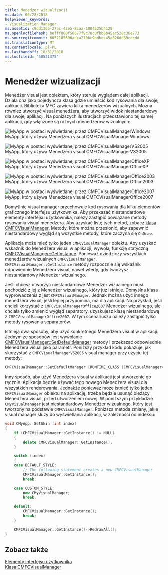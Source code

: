 ```yaml
---
title: Menedżer wizualizacji
ms.date: 06/28/2018
helpviewer_keywords:
- Visualization Manager
ms.assetid: c9dd1365-27ac-42e5-8caa-1004525b4129
ms.openlocfilehash: befff860f50677f9c70c0fbb6b45ac528c36e773
ms.sourcegitcommit: 6052185696adca270bc9bdbec45a626dd89cdcdd
ms.translationtype: MT
ms.contentlocale: pl-PL
ms.lasthandoff: 10/31/2018
ms.locfileid: "50521375"
---
```

# <a name="visualization-manager"></a>Menedżer wizualizacji

Menedżer visual jest obiektem, który steruje wyglądem całej aplikacji. Działa ona jako pojedyncza klasa gdzie umieścić kod rysowania dla swojej aplikacji. Biblioteka MFC zawiera kilka menedżerów wizualnych. Można również utworzyć visual menedżera, aby utworzyć widok niestandardowy dla swojej aplikacji. Na poniższych ilustracjach przedstawiono tej samej aplikacji, gdy włączone są różnych menedżerów wizualnych:

![MyApp w postaci wyświetlanej przez CMFCVisualManagerWindows](../mfc/media/vmwindows.png "vmwindows") MyApp, który używa Menedżera visual CMFCVisualManagerWindows

![MyApp w postaci wyświetlanej przez CMFCVisualManagerVS2005](../mfc/media/vmvs2005.png "vmvs2005") MyApp, który używa Menedżera visual CMFCVisualManagerVS2005

![MyApp w postaci wyświetlanej przez CMFCVisualManagerOfficeXP](../mfc/media/vmofficexp.png "vmofficexp") MyApp, który używa Menedżera visual CMFCVisualManagerOfficeXP

![MyApp w postaci wyświetlanej przez CMFCVisualManagerOffice2003](../mfc/media/vmoffice2003.png "vmoffice2003") MyApp, który używa Menedżera visual CMFCVisualManagerOffice2003

![MyApp w postaci wyświetlanej przez CMFCVisualManagerOffice2007](../mfc/media/msoffice2007.png "msoffice2007") MyApp, który używa Menedżera visual CMFCVisualManagerOffice2007

Domyślnie visual manager przechowuje kod rysowania dla kilku elementów graficznego interfejsu użytkownika. Aby przekazać niestandardowe elementy interfejsu użytkownika, należy zastąpić powiązane metody rysowania visual menedżera. Aby uzyskać listę tych metod, zobacz [klasa CMFCVisualManager](../mfc/reference/cmfcvisualmanager-class.md). Metody, które można przesłonić, aby zapewnić niestandardowy wygląd są wszystkie metody, które zaczyna się `OnDraw`.

Aplikacja może mieć tylko jeden `CMFCVisualManager` obiektu. Aby uzyskać wskaźnik do Menedżera visual w aplikacji, wywołaj funkcję statyczną [CMFCVisualManager::GetInstance](../mfc/reference/cmfcvisualmanager-class.md#getinstance). Ponieważ dziedziczy wszystkich menedżerów wizualnych `CMFCVisualManager`, `CMFCVisualManager::GetInstance` metody rozpocznie się wskaźnik odpowiednie Menedżera visual, nawet wtedy, gdy tworzysz niestandardowy Menedżer wizualnego.

Jeśli chcesz utworzyć niestandardowe Menedżer wizualnego musi pochodzić z jej z Menedżer wizualnego, który już istnieje. Domyślna klasa wyprowadzenia z jest `CMFCVisualManager`. Jednak można użyć innego menedżera visual, jeśli lepiej przypomina, ma dla aplikacji. Na przykład, jeśli chcieli korzystać z `CMFCVisualManagerOffice2007` Menedżer wizualnego, ale chciała tylko zmienić wygląd separatory, uzyskujesz klasę niestandardową z `CMFCVisualManagerOffice2007`. W tym scenariuszu należy zastąpić tylko metody rysowania separatorów.

Istnieją dwa sposoby, aby użyć konkretnego Menedżera visual w aplikacji. Jednym ze sposobów jest wywołanie [CMFCVisualManager::SetDefaultManager](../mfc/reference/cmfcvisualmanager-class.md#setdefaultmanager) metody i przekazać odpowiednie Menedżera visual jako parametr. Poniższy przykład kodu pokazuje, jak skorzystać z `CMFCVisualManagerVS2005` visual manager przy użyciu tej metody:

```cpp
CMFCVisualManager::SetDefaultManager (RUNTIME_CLASS (CMFCVisualManagerVS2005));
```

Inny sposób, aby użyć Menedżera visual w aplikacji jest utworzenie go ręcznie. Aplikacja będzie używać tego nowego Menedżera visual dla wszystkich renderowania. Jednakże ponieważ może istnieć tylko jeden `CMFCVisualManager` obiektu na aplikację, trzeba będzie usunąć bieżący Menedżera visual, przed utworzeniem nowej. W poniższym przykładzie `CMyVisualManager` jest niestandardowy Menedżer wizualnego, który jest tworzony na podstawie `CMFCVisualManager`. Poniższa metoda zmiany, jakie visual manager służy do wyświetlania aplikacji, w zależności od indeksu:

```cpp
void CMyApp::SetSkin (int index)
{
    if (CMFCVisualManager::GetInstance() != NULL)
    {
        delete CMFCVisualManager::GetInstance();
    }

    switch (index)
    {
    case DEFAULT_STYLE:
        // The following statement creates a new CMFCVisualManager
        CMFCVisualManager::GetInstance();
        break;

    case CUSTOM_STYLE:
        new CMyVisualManager;
        break;

    default:
        CMFCVisualManager::GetInstance();
        break;
    }

    CMFCVisualManager::GetInstance()->RedrawAll();
}
```

## <a name="see-also"></a>Zobacz także

[Elementy interfejsu użytkownika](../mfc/user-interface-elements-mfc.md)<br/>
[Klasa CMFCVisualManager](../mfc/reference/cmfcvisualmanager-class.md)
